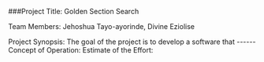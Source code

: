 ###Project Title: Golden Section Search

Team Members: Jehoshua Tayo-ayorinde, Divine Eziolise

Project Synopsis: The goal of the project is to develop a software that ------
Concept of Operation:
Estimate of the Effort:
